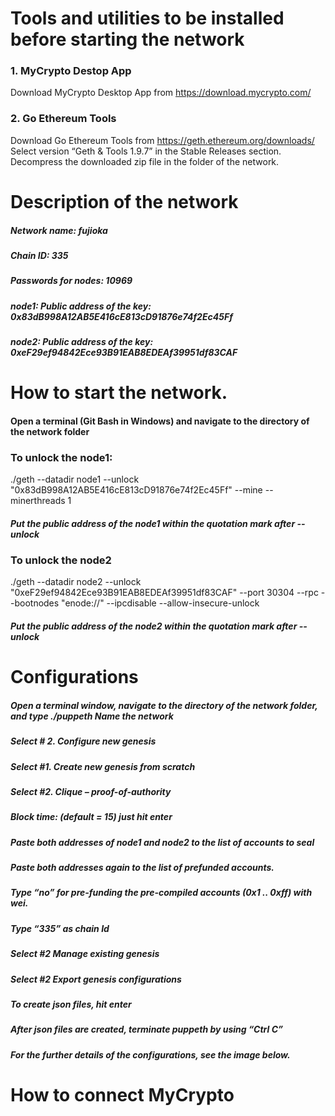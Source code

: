 # Tools and utilities to be installed before starting the network
### 1.	MyCrypto Destop App
Download MyCrypto Desktop App from  https://download.mycrypto.com/

### 2.	Go Ethereum Tools
Download Go Ethereum Tools from https://geth.ethereum.org/downloads/
Select version “Geth & Tools 1.9.7” in the Stable Releases section.
Decompress the downloaded zip file in the folder of the network.

# Description of the network
##### Network name: fujioka
##### Chain ID: 335
##### Passwords for nodes: 10969
##### node1: Public address of the key: 0x83dB998A12AB5E416cE813cD91876e74f2Ec45Ff
##### node2: Public address of the key: 0xeF29ef94842Ece93B91EAB8EDEAf39951df83CAF

# How to start the network.
#### Open a terminal (Git Bash in Windows) and navigate to the directory of the network folder
### To unlock the node1:
./geth --datadir node1 --unlock "0x83dB998A12AB5E416cE813cD91876e74f2Ec45Ff" --mine --minerthreads 1
##### Put the public address of the node1 within the quotation mark after --unlock   
### To unlock the node2
./geth --datadir node2 --unlock "0xeF29ef94842Ece93B91EAB8EDEAf39951df83CAF" --port 30304 --rpc --bootnodes "enode://<replace with node1 enode address>" --ipcdisable --allow-insecure-unlock
##### Put the public address of the node2 within the quotation mark after --unlock

# Configurations 
##### Open a terminal window, navigate to the directory of the network folder, and type ./puppeth Name the network
##### Select # 2. Configure new genesis
##### Select #1. Create new genesis from scratch
##### Select #2. Clique –  proof-of-authority
##### Block time: (default = 15)  just hit enter	
##### Paste both addresses of node1 and node2 to the list of accounts to seal
##### Paste both addresses again to the list of prefunded accounts.
##### Type “no” for pre-funding the pre-compiled accounts (0x1 .. 0xff) with wei.
##### Type “335” as chain Id
##### Select #2 Manage existing genesis
##### Select #2 Export genesis configurations
##### To create json files, hit enter
##### After json files are created, terminate puppeth by using “Ctrl C”
##### For the further details of the configurations, see the image below.  




# How to connect MyCrypto
